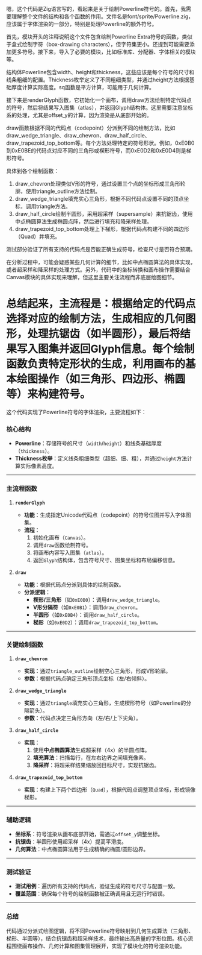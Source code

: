 嗯，这个代码是Zig语言写的，看起来是关于绘制Powerline符号的。首先，我需要理解整个文件的结构和各个函数的作用。文件名是font/sprite/Powerline.zig，应该属于字体渲染的一部分，特别是处理Powerline的额外符号。

首先，模块开头的注释说明这个文件包含绘制Powerline Extra符号的函数，类似于盒式绘制字符（box-drawing characters），但字符集更小。还提到可能需要添加更多符号。接下来，导入了必要的模块，比如标准库、分配器、字体相关的模块等。

结构体Powerline包含width、height和thickness，这些应该是每个符号的尺寸和线条粗细的配置。Thickness枚举定义了不同粗细类型，并通过height方法根据基础厚度计算实际高度。sq函数是平方计算，可能用于几何计算。

接下来是renderGlyph函数，它初始化一个画布，调用draw方法绘制特定代码点的符号，然后将结果写入图集（atlas），并返回Glyph结构体。这里需要注意坐标系的处理，尤其是offset_y的计算，因为渲染是从底部开始的。

draw函数根据不同的代码点（codepoint）分派到不同的绘制方法，比如draw_wedge_triangle、draw_chevron、draw_half_circle、draw_trapezoid_top_bottom等。每个方法处理特定的符号形状。例如，0xE0B0到0xE0BE的代码点对应不同的三角形或楔形符号，而0xE0D2和0xE0D4则是梯形符号。

具体到各个绘制函数：

1. draw_chevron处理类似V形的符号，通过设置三个点的坐标形成三角形轮廓，使用triangle_outline方法绘制。
2. draw_wedge_triangle填充实心三角形，根据不同代码点设置不同的顶点坐标，调用triangle方法。
3. draw_half_circle绘制半圆形，采用超采样（supersample）来抗锯齿，使用中点椭圆算法生成椭圆点阵，然后进行填充和降采样处理。
4. draw_trapezoid_top_bottom处理上下梯形，根据代码点构建不同的四边形（Quad）并填充。

测试部分验证了所有支持的代码点是否能正确生成符号，检查尺寸是否符合预期。

在分析过程中，可能会疑惑某些几何计算的细节，比如中点椭圆算法的具体实现，或者超采样和降采样的处理方式。另外，代码中的坐标转换和画布操作需要结合Canvas模块的具体实现来理解，但这里主要关注流程而非底层绘图细节。

总结起来，主流程是：根据给定的代码点选择对应的绘制方法，生成相应的几何图形，处理抗锯齿（如半圆形），最后将结果写入图集并返回Glyph信息。每个绘制函数负责特定形状的生成，利用画布的基本绘图操作（如三角形、四边形、椭圆等）来构建符号。
================================================
这个代码实现了Powerline符号的字体渲染，主要流程如下：

### 核心结构
- **Powerline**：存储符号的尺寸（`width`/`height`）和线条基础厚度（`thickness`）。
- **Thickness枚举**：定义线条粗细类型（超细、细、粗），并通过`height`方法计算实际像素高度。

---

### 主流程函数
1. **`renderGlyph`**  
   - **功能**：生成指定Unicode代码点（codepoint）的符号位图并写入字体图集。
   - **流程**：
     1. 初始化画布（`Canvas`）。
     2. 调用`draw`函数绘制符号。
     3. 将画布内容写入图集（`atlas`）。
     4. 返回`Glyph`结构体，包含符号尺寸、图集坐标和布局偏移信息。

2. **`draw`**  
   - **功能**：根据代码点分派到具体的绘制函数。
   - **分派逻辑**：
     - **楔形/三角形**（如`0xE0B0`）：调用`draw_wedge_triangle`。
     - **V形分隔符**（如`0xE0B1`）：调用`draw_chevron`。
     - **半圆形**（如`0xE0B4`）：调用`draw_half_circle`。
     - **梯形**（如`0xE0D2`）：调用`draw_trapezoid_top_bottom`。

---

### 关键绘制函数
1. **`draw_chevron`**  
   - **实现**：通过`triangle_outline`绘制空心三角形，形成V形轮廓。
   - **参数**：根据代码点确定三角形顶点坐标（左/右倾斜）。

2. **`draw_wedge_triangle`**  
   - **实现**：通过`triangle`填充实心三角形，生成楔形符号（如Powerline的分隔箭头）。
   - **参数**：代码点决定三角形方向（左/右/上下尖角）。

3. **`draw_half_circle`**  
   - **实现**：
     1. 使用**中点椭圆算法**生成超采样（4x）的半圆点阵。
     2. **填充算法**：扫描每行，在左右边界之间填充像素。
     3. **降采样**：将超采样结果缩放回目标尺寸，实现抗锯齿。

4. **`draw_trapezoid_top_bottom`**  
   - **实现**：构建上下两个四边形（`Quad`），根据代码点调整顶点坐标，形成镜像梯形。

---

### 辅助逻辑
- **坐标系**：符号渲染从画布底部开始，需通过`offset_y`调整坐标。
- **抗锯齿**：半圆形使用超采样（4x）提高平滑度。
- **几何算法**：中点椭圆算法用于生成精确的椭圆/圆形边界。

---

### 测试验证
- **测试用例**：遍历所有支持的代码点，验证生成的符号尺寸与配置一致。
- **覆盖范围**：确保每个符号的绘制函数被正确调用且无运行时错误。

---

### 总结
代码通过分派式绘图逻辑，将不同Powerline符号映射到几何生成算法（三角形、梯形、半圆等），结合抗锯齿和超采样技术，最终输出高质量的字形位图。核心流程围绕画布操作、几何计算和图集管理展开，实现了模块化的符号渲染功能。